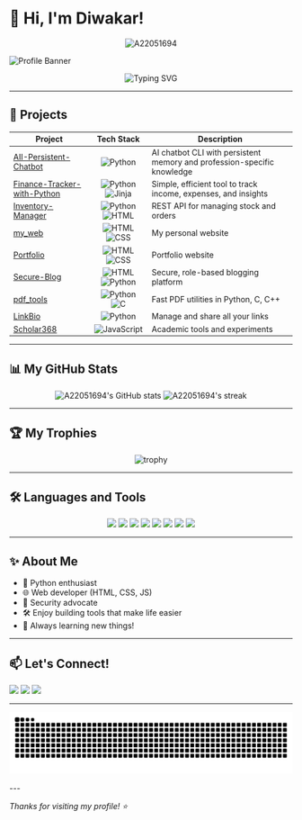 # 👋 Hi, I'm Diwakar!


<p align="center">
  <img src="https://komarev.com/ghpvc/?username=A22051694&label=Profile%20views&color=0e75b6&style=flat" alt="A22051694" />
</p>

![Profile Banner](https://capsule-render.vercel.app/api?type=waving&color=0:0099ff,100:00cc99&height=200&section=header&text=Welcome%20to%20my%20GitHub!&fontSize=40&fontColor=ffffff)

<p align="center">
  <img src="https://readme-typing-svg.demolab.com?font=Fira+Code&size=24&pause=1000&color=0099FF&center=true&vCenter=true&width=435&lines=Python+Developer;Web+and+AI+Enthusiast;Open+Source+Contributor;Lifelong+Learner" alt="Typing SVG" />
</p>

---

## 🚀 Projects

| Project | Tech Stack | Description |
|---------|:----------:|-------------|
| [AII-Persistent-Chatbot](https://github.com/A22051694/AII-Persistent-Chatbot) | ![Python](https://img.shields.io/badge/Python-3776AB?logo=python&logoColor=white) | AI chatbot CLI with persistent memory and profession-specific knowledge |
| [Finance-Tracker-with-Python](https://github.com/A22051694/Finance-Tracker-with-Python) | ![Python](https://img.shields.io/badge/Python-3776AB?logo=python&logoColor=white) ![Jinja](https://img.shields.io/badge/Jinja-B41717?logo=jinja&logoColor=white) | Simple, efficient tool to track income, expenses, and insights |
| [Inventory-Manager](https://github.com/A22051694/Inventory-Manager) | ![Python](https://img.shields.io/badge/Python-3776AB?logo=python&logoColor=white) ![HTML](https://img.shields.io/badge/HTML-E34F26?logo=html5&logoColor=white) | REST API for managing stock and orders |
| [my_web](https://github.com/A22051694/my_web) | ![HTML](https://img.shields.io/badge/HTML-E34F26?logo=html5&logoColor=white) ![CSS](https://img.shields.io/badge/CSS-1572B6?logo=css3&logoColor=white) | My personal website |
| [Portfolio](https://github.com/A22051694/Portfolio) | ![HTML](https://img.shields.io/badge/HTML-E34F26?logo=html5&logoColor=white) ![CSS](https://img.shields.io/badge/CSS-1572B6?logo=css3&logoColor=white) | Portfolio website |
| [Secure-Blog](https://github.com/A22051694/Secure-Blog) | ![HTML](https://img.shields.io/badge/HTML-E34F26?logo=html5&logoColor=white) ![Python](https://img.shields.io/badge/Python-3776AB?logo=python&logoColor=white) | Secure, role-based blogging platform |
| [pdf_tools](https://github.com/A22051694/pdf_tools) | ![Python](https://img.shields.io/badge/Python-3776AB?logo=python&logoColor=white) ![C](https://img.shields.io/badge/C-00599C?logo=c&logoColor=white) | Fast PDF utilities in Python, C, C++ |
| [LinkBio](https://github.com/A22051694/LinkBio) | ![Python](https://img.shields.io/badge/Python-3776AB?logo=python&logoColor=white) | Manage and share all your links |
| [Scholar368](https://github.com/A22051694/Scholar368) | ![JavaScript](https://img.shields.io/badge/JavaScript-323330?logo=javascript&logoColor=F7DF1E) | Academic tools and experiments |

---

## 📊 My GitHub Stats

<p align="center">
  <img src="https://github-readme-stats.vercel.app/api?username=A22051694&show_icons=true&theme=radical" alt="A22051694's GitHub stats" height="180" />
  <img src="https://github-readme-streak-stats.herokuapp.com/?user=A22051694&theme=radical" alt="A22051694's streak" height="180" />
</p>

---

## 🏆 My Trophies

<p align="center">
  <img src="https://github-profile-trophy.vercel.app/?username=A22051694&theme=algolia&margin-w=10&column=7" alt="trophy" />
</p>

---

## 🛠️ Languages and Tools

<p align="center">
  <img src="https://img.shields.io/badge/Python-3776AB?style=for-the-badge&logo=python&logoColor=white"/>
  <img src="https://img.shields.io/badge/HTML-E34F26?style=for-the-badge&logo=html5&logoColor=white"/>
  <img src="https://img.shields.io/badge/CSS-1572B6?style=for-the-badge&logo=css3&logoColor=white"/>
  <img src="https://img.shields.io/badge/JavaScript-F7DF1E?style=for-the-badge&logo=javascript&logoColor=black"/>
  <img src="https://img.shields.io/badge/Django-092E20?style=for-the-badge&logo=django&logoColor=white"/>
  <img src="https://img.shields.io/badge/Tailwind%20CSS-06B6D4?style=for-the-badge&logo=tailwindcss&logoColor=white"/>
  <img src="https://img.shields.io/badge/Linux-FCC624?style=for-the-badge&logo=linux&logoColor=black"/>
  <img src="https://img.shields.io/badge/Git-F05032?style=for-the-badge&logo=git&logoColor=white"/>
  
</p>

---

## ✨ About Me

- 🐍 Python enthusiast
- 🌐 Web developer (HTML, CSS, JS)
- 🔐 Security advocate
- 🛠️ Enjoy building tools that make life easier
- 🌱 Always learning new things!

---

## 📫 Let's Connect!

<p>
  <a href="mailto:diwencedev@gmail.com"><img src="https://img.shields.io/badge/Email-D14836?style=for-the-badge&logo=gmail&logoColor=white"/></a>
  <a href="https://www.linkedin.com/in/diwakar-kumar-7b649524b/" target="_blank"><img src="https://img.shields.io/badge/LinkedIn-0A66C2?style=for-the-badge&logo=linkedin&logoColor=white"/></a>
  <a href="https://a22051694.github.io/Portfolio/" target="_blank"><img src="https://img.shields.io/badge/Website-4285F4?style=for-the-badge&logo=Google-Chrome&logoColor=white"/></a>
</p>

---

<p align="center">
  <img src="https://raw.githubusercontent.com/A22051694/A22051694/main/output/github-contribution-grid-snake.svg" alt="snake gif" style="max-width: 100%;" />
</p>
---

_Thanks for visiting my profile! ⭐️_
